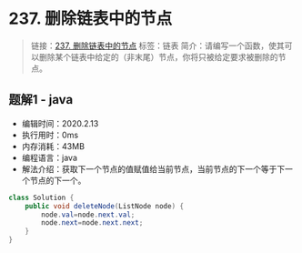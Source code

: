 # 237. 删除链表中的节点
> 链接：[237. 删除链表中的节点](https://leetcode-cn.com/problems/delete-node-in-a-linked-list/)
> 标签：链表
> 简介：请编写一个函数，使其可以删除某个链表中给定的（非末尾）节点，你将只被给定要求被删除的节点。

## 题解1 - java
- 编辑时间：2020.2.13
- 执行用时：0ms
- 内存消耗：43MB
- 编程语言：java
- 解法介绍：获取下一个节点的值赋值给当前节点，当前节点的下一个等于下一个节点的下一个。
```java
class Solution {
    public void deleteNode(ListNode node) {        
		node.val=node.next.val;
		node.next=node.next.next;
    }
}
```